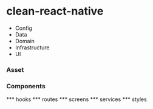 # clean-react-native

* Config
* Data
* Domain
* Infrastructure
* UI
### Asset
### Components
*** hooks
*** routes
*** screens
*** services
*** styles